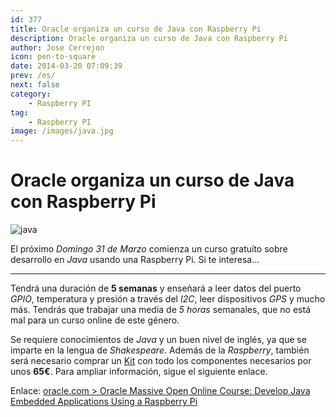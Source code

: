 ```yaml
---
id: 377
title: Oracle organiza un curso de Java con Raspberry Pi
description: Oracle organiza un curso de Java con Raspberry Pi
author: Jose Cerrejon
icon: pen-to-square
date: 2014-03-20 07:09:39
prev: /es/
next: false
category:
    - Raspberry PI
tag:
    - Raspberry PI
image: /images/java.jpg
---
```


# Oracle organiza un curso de Java con Raspberry Pi

![java](/images/java.jpg)

El próximo _Domingo 31 de Marzo_ comienza un curso gratuíto sobre desarrollo en _Java_ usando una Raspberry Pi. Si te interesa…

---

Tendrá una duración de **5 semanas** y enseñará a leer datos del puerto _GPIO_, temperatura y presión a través del _I2C_, leer dispositivos _GPS_ y mucho más. Tendrás que trabajar una media de _5 horas_ semanales, que no está mal para un curso online de este género.

Se requiere conocimientos de _Java_ y un buen nivel de inglés, ya que se imparte en la lengua de _Shakespeare_. Además de la _Raspberry_, también será necesario comprar un [Kit](https://www.adafruit.com/products/1634) con todo los componentes necesarios por unos **65€**. Para ampliar información, sigue el siguiente enlace.

Enlace: [oracle.com > Oracle Massive Open Online Course: Develop Java Embedded Applications Using a Raspberry Pi](https://apex.oracle.com/pls/apex/f?p=44785:145:0::::P145_EVENT_ID,P145_PREV_PAGE:861,143)
